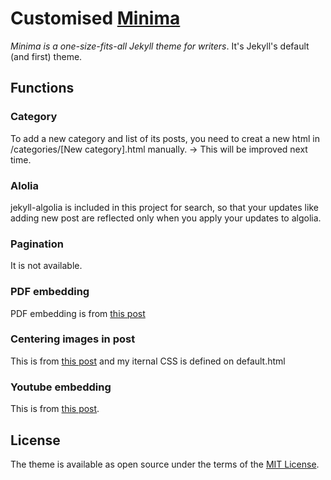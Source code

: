 # Customised [Minima](https://github.com/jekyll/minima)

*Minima is a one-size-fits-all Jekyll theme for writers*. It's Jekyll's default (and first) theme.  

## Functions
### Category

To add a new category and list of its posts, you need to creat a new html in /categories/[New category].html manually. -> This will be improved next time.

### Alolia

jekyll-algolia is included in this project for search, so that your updates like adding new post are reflected only when you apply your updates to algolia.

### Pagination 
It is not available.  

### PDF embedding
PDF embedding is from [this post](https://jamesonzimmer.com/simple-pdf-embed-for-jekyll/)

### Centering images in post 
This is from [this post](https://thornelabs.net/posts/centering-images-with-jekyll-and-markdown.html) and my iternal CSS is defined on default.html

### Youtube embedding
This is from [this post](https://github.com/nathancy/jekyll-embed-video#embed-youtube). 

## License

The theme is available as open source under the terms of the [MIT License](http://opensource.org/licenses/MIT).
